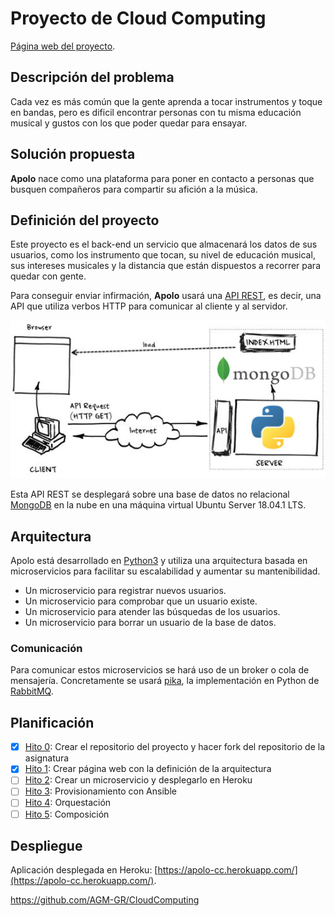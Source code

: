 # Proyecto de Cloud Computing

[Página web del proyecto](https://gomezportillo.github.io/apolo/).

## Descripción del problema

Cada vez es más común que la gente aprenda a tocar instrumentos y toque en bandas, pero es dificil encontrar personas con tu misma educación musical y gustos con los que poder quedar para ensayar.

## Solución propuesta

**Apolo** nace como una plataforma para poner en contacto a personas que busquen compañeros para compartir su afición a la música.

## Definición del proyecto

Este proyecto es el back-end un servicio que almacenará los datos de sus usuarios, como los instrumento que tocan, su nivel de educación musical, sus intereses musicales y la distancia que están dispuestos a recorrer para quedar con gente.

Para conseguir enviar infirmación, **Apolo** usará una [API REST](https://bbvaopen4u.com/es/actualidad/api-rest-que-es-y-cuales-son-sus-ventajas-en-el-desarrollo-de-proyectos), es decir, una API que utiliza verbos HTTP para comunicar al cliente y al servidor.

![API REST](assets/readme/api-rest.jpg)

Esta API REST se desplegará sobre una base de datos no relacional [MongoDB](https://www.mongodb.com/es) en la nube en una máquina virtual Ubuntu Server 18.04.1 LTS.

## Arquitectura

Apolo está desarrollado en [Python3](https://www.python.org/) y utiliza una arquitectura basada en microservicios para facilitar su escalabilidad y aumentar su mantenibilidad.

* Un microservicio para registrar nuevos usuarios.
* Un microservicio para comprobar que un usuario existe.
* Un microservicio para atender las búsquedas de los usuarios.
* Un microservicio para borrar un usuario de la base de datos.

### Comunicación

Para comunicar estos microservicios se hará uso de un broker o cola de mensajería. Concretamente se usará [pika](https://pypi.org/project/pika/), la implementación en Python de [RabbitMQ](https://www.rabbitmq.com/).

## Planificación

* [x] [Hito 0](https://github.com/gomezportillo/apolo/milestone/4): Crear el repositorio del proyecto y hacer fork del repositorio de la asignatura
* [x] [Hito 1](https://github.com/gomezportillo/apolo/milestone/1): Crear página web con la definición de la arquitectura
* [ ] [Hito 2](https://github.com/gomezportillo/apolo/milestone/2): Crear un microservicio y desplegarlo en Heroku
* [ ] [Hito 3](https://github.com/gomezportillo/apolo/milestone/3): Provisionamiento con Ansible
* [ ] [Hito 4](https://github.com/gomezportillo/apolo/milestone/5): Orquestación
* [ ] [Hito 5](https://github.com/gomezportillo/apolo/milestone/6): Composición

## Despliegue

Aplicación desplegada en Heroku: [https://apolo-cc.herokuapp.com/](https://apolo-cc.herokuapp.com/).


https://github.com/AGM-GR/CloudComputing
